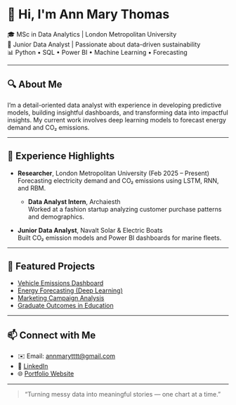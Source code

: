 # 👋 Hi, I'm Ann Mary Thomas

🎓 MSc in Data Analytics | London Metropolitan University  
💼 Junior Data Analyst | Passionate about data-driven sustainability  
📊 Python • SQL • Power BI • Machine Learning • Forecasting

---

## 🔍 About Me  
I’m a detail-oriented data analyst with experience in developing predictive models, building insightful dashboards, and transforming data into impactful insights. My current work involves deep learning models to forecast energy demand and CO₂ emissions.

---

## 💼 Experience Highlights
- **Researcher**, London Metropolitan University (Feb 2025 – Present)  
  Forecasting electricity demand and CO₂ emissions using LSTM, RNN, and RBM.

  - **Data Analyst Intern**, Archaiesth  
  Worked at a fashion startup analyzing customer purchase patterns and demographics.

- **Junior Data Analyst**, Navalt Solar & Electric Boats  
  Built CO₂ emission models and Power BI dashboards for marine fleets.


---

## 🚀 Featured Projects
- [Vehicle Emissions Dashboard](https://github.com/ann-1999-byte/vehicle-emissions-dashboard)  
- [Energy Forecasting (Deep Learning)](https://github.com/Ann-Mary-Thomas/energy-forecasting-usa)  
- [Marketing Campaign Analysis](https://github.com/ann-1999-byte/marketing-campaign-analysis)  
- [Graduate Outcomes in Education](https://github.com/ann-1999-byte/graduate-outcomes-analysis)

---

## 📫 Connect with Me  
- ✉️ Email: [annmarytttt@gmail.com](mailto:annmarytttt@gmail.com)  
- 🔗 [LinkedIn](https://www.linkedin.com/in/ann-mary-thomas-6272aa200)  
- 🌐 [Portfolio Website](https://ann-mary-thomas.github.io)

---

> “Turning messy data into meaningful stories — one chart at a time.”
